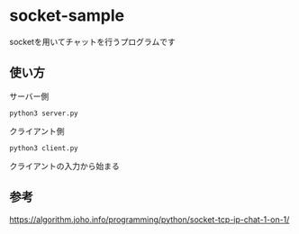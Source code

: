 # socket-sample
socketを用いてチャットを行うプログラムです
## 使い方
サーバー側
```
python3 server.py
```
クライアント側
```
python3 client.py
```
クライアントの入力から始まる
## 参考
https://algorithm.joho.info/programming/python/socket-tcp-ip-chat-1-on-1/
